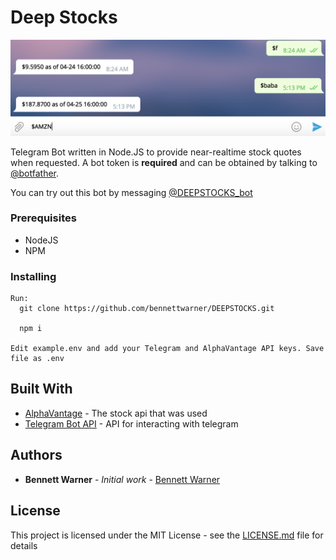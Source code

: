 # Deep Stocks

![Screenshot](https://github.com/bennettwarner/DEEPSTOCKS/raw/master/screenshot.png)

Telegram Bot written in Node.JS to provide near-realtime stock quotes when requested. A bot token is **required** and can be obtained by talking to [@botfather](https://telegram.me/BotFather).

You can try out this bot by messaging [@DEEPSTOCKS_bot](https://telegram.me/DEEPSTOCKS_bot)

### Prerequisites

* NodeJS
* NPM

### Installing

```
Run:
  git clone https://github.com/bennettwarner/DEEPSTOCKS.git

  npm i

Edit example.env and add your Telegram and AlphaVantage API keys. Save file as .env

```
## Built With

* [AlphaVantage](https://www.alphavantage.co/) - The stock api that was used
* [Telegram Bot API](https://www.npmjs.com/package/telegram-bot-api) - API for interacting with telegram

## Authors

* **Bennett Warner** - *Initial work* - [Bennett Warner](https://github.com/bennettwarner)

## License

This project is licensed under the MIT License - see the [LICENSE.md](LICENSE.md) file for details
